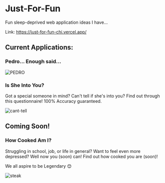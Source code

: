 # Just-For-Fun

Fun sleep-deprived web application ideas I have...

Link: https://just-for-fun-chi.vercel.app/

## Current Applications:

### Pedro... Enough said...

![PEDRO](https://github.com/GlassesNoGlasses/just-for-fun/assets/59126714/ac35b3d2-128e-485e-af2b-e0207fb254f2)


### Is She Into You?

Got a special someone in mind? Can't tell if she's into you? Find out through this questionnaire! 100% Accuracy guaranteed.

![cant-tell](https://github.com/GlassesNoGlasses/just-for-fun/assets/59126714/bfe0a7dd-6955-437c-b395-9cc358eb31ba)


## Coming Soon!

### How Cooked Am I?

Struggling in school, job, or life in general? Want to feel even more depressed? Well now you (soon) can! Find out how cooked you are (soon)!

We all aspire to be Legendary 😊

![steak](https://github.com/GlassesNoGlasses/just-for-fun/assets/59126714/d7c2a677-8e9c-4635-9f5a-535fbb285bf9)

